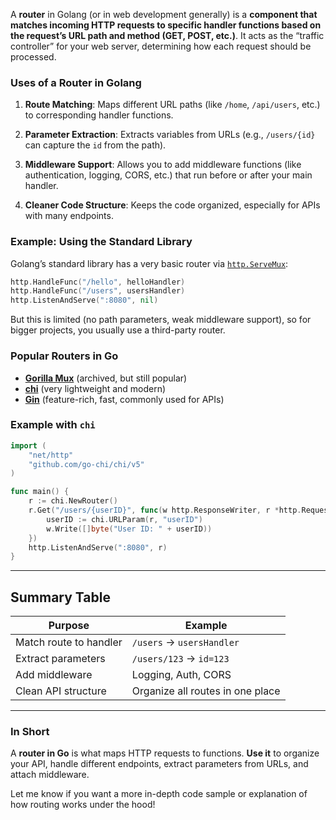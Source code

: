 A **router** in Golang (or in web development generally) is a **component that matches incoming HTTP requests to specific handler functions based on the request’s URL path and method (GET, POST, etc.)**. It acts as the “traffic controller” for your web server, determining how each request should be processed.

### Uses of a Router in Golang

1. **Route Matching**:
   Maps different URL paths (like `/home`, `/api/users`, etc.) to corresponding handler functions.

2. **Parameter Extraction**:
   Extracts variables from URLs (e.g., `/users/{id}` can capture the `id` from the path).

3. **Middleware Support**:
   Allows you to add middleware functions (like authentication, logging, CORS, etc.) that run before or after your main handler.

4. **Cleaner Code Structure**:
   Keeps the code organized, especially for APIs with many endpoints.

### Example: Using the Standard Library

Golang’s standard library has a very basic router via [`http.ServeMux`](https://pkg.go.dev/net/http#ServeMux):

```go
http.HandleFunc("/hello", helloHandler)
http.HandleFunc("/users", usersHandler)
http.ListenAndServe(":8080", nil)
```

But this is limited (no path parameters, weak middleware support), so for bigger projects, you usually use a third-party router.

### Popular Routers in Go

* **[Gorilla Mux](https://github.com/gorilla/mux)** (archived, but still popular)
* **[chi](https://github.com/go-chi/chi)** (very lightweight and modern)
* **[Gin](https://github.com/gin-gonic/gin)** (feature-rich, fast, commonly used for APIs)

### Example with `chi`

```go
import (
    "net/http"
    "github.com/go-chi/chi/v5"
)

func main() {
    r := chi.NewRouter()
    r.Get("/users/{userID}", func(w http.ResponseWriter, r *http.Request) {
        userID := chi.URLParam(r, "userID")
        w.Write([]byte("User ID: " + userID))
    })
    http.ListenAndServe(":8080", r)
}
```

---

## **Summary Table**

| Purpose                | Example                          |
| ---------------------- | -------------------------------- |
| Match route to handler | `/users` → `usersHandler`        |
| Extract parameters     | `/users/123` → `id=123`          |
| Add middleware         | Logging, Auth, CORS              |
| Clean API structure    | Organize all routes in one place |

---

### In Short

A **router in Go** is what maps HTTP requests to functions.
**Use it** to organize your API, handle different endpoints, extract parameters from URLs, and attach middleware.

Let me know if you want a more in-depth code sample or explanation of how routing works under the hood!
